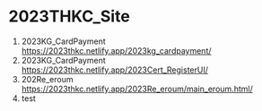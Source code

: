 # 2023THKC_Site
1. 2023KG_CardPayment https://2023thkc.netlify.app/2023kg_cardpayment/
2. 2023KG_CardPayment https://2023thkc.netlify.app/2023Cert_RegisterUI/
3. 202Re_eroum https://2023thkc.netlify.app/2023Re_eroum/main_eroum.html/
4. test


